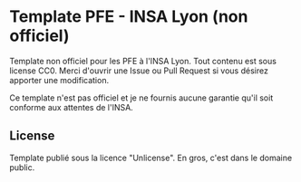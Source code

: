 # Template PFE - INSA Lyon (non officiel)

Template non officiel pour les PFE à l'INSA Lyon. Tout contenu est sous license CC0.
Merci d'ouvrir une Issue ou Pull Request si vous désirez apporter une modification.

Ce template n'est pas officiel et je ne fournis aucune garantie qu'il soit conforme aux attentes de l'INSA.

## License

Template publié sous la licence "Unlicense". En gros, c'est dans le domaine public.

